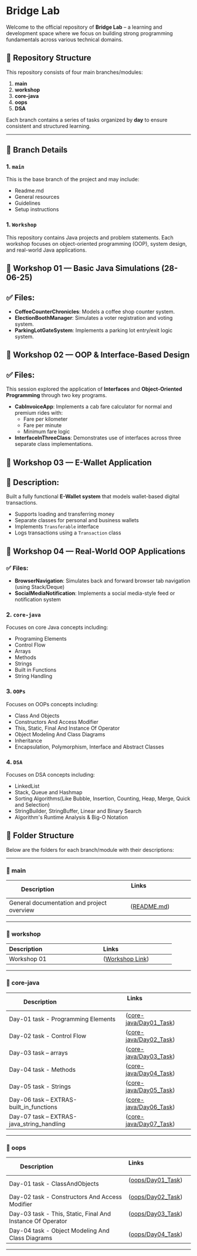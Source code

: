 # Bridge Lab

Welcome to the official repository of **Bridge Lab** – a learning and development space where we focus on building strong programming fundamentals across various technical domains.

## 📁 Repository Structure

This repository consists of four main branches/modules:

1. **main**
2. **workshop**
3. **core-java**
4. **oops**
5. **DSA**


Each branch contains a series of tasks organized by **day** to ensure consistent and structured learning.

---

## 📌 Branch Details

### 1. `main`
This is the base branch of the project and may include:
- Readme.md
- General resources
- Guidelines
- Setup instructions

### 1. `Workshop`
This repository contains Java projects and problem statements. Each workshop focuses on object-oriented programming (OOP), system design, and real-world Java applications.

## 📅 Workshop 01 — Basic Java Simulations (28-06-25)

## ✅ Files:
- **CoffeeCounterChronicles**: Models a coffee shop counter system.
- **ElectionBoothManager**: Simulates a voter registration and voting system.
- **ParkingLotGateSystem**: Implements a parking lot entry/exit logic system.



## 📅 Workshop 02 — OOP & Interface-Based Design

## ✅ Files:
This session explored the application of **Interfaces** and **Object-Oriented Programming** through two key programs.

- **CabInvoiceApp**: Implements a cab fare calculator for normal and premium rides with:
  - Fare per kilometer
  - Fare per minute
  - Minimum fare logic
- **InterfaceInThreeClass**: Demonstrates use of interfaces across three separate class implementations.

## 📅 Workshop 03 — E-Wallet Application

## 📝 Description:
Built a fully functional **E-Wallet system** that models wallet-based digital transactions.
- Supports loading and transferring money
- Separate classes for personal and business wallets
- Implements `Transferable` interface
- Logs transactions using a `Transaction` class


## 📅 Workshop 04 — Real-World OOP Applications

### ✅ Files:
- **BrowserNavigation**: Simulates back and forward browser tab navigation (using Stack/Deque)
- **SocialMediaNotification**: Implements a social media-style feed or notification system

### 2. `core-java`
Focuses on core Java concepts including:
- Programing Elements
- Control Flow
- Arrays
- Methods
- Strings
- Built in Functions
- String Handling

### 3. `OOPs`
Focuses on OOPs concepts including:
- Class And Objects
- Constructors And Access Modifier
- This, Static, Final And Instance Of Operator
- Object Modeling And Class Diagrams
- Inheritance
- Encapsulation, Polymorphism, Interface and Abstract Classes

### 4. `DSA`
Focuses on DSA concepts including:
- LinkedList
- Stack, Queue and Hashmap
- Sorting Algorithms(Like Bubble, Insertion, Counting, Heap, Merge, Quick and Selection)
- StringBuilder, StringBuffer, Linear and Binary Search
- Algorithm's Runtime Analysis & Big-O Notation

## 📁 Folder Structure

Below are the folders for each branch/module with their descriptions:

---

### 🔹 main

| Description                                      | Links                               |
|--------------------------------------------------|-------------------------------------|
| General documentation and project overview       | ([README.md](https://github.com/sakshi26tangar/BridgeLabz-SIPP-Training/tree/main))|

---

### 🔹 workshop

| Description                                   | Links                                  |
|-----------------------------------------------|---------------------------------------|
| Workshop 01             | ([Workshop Link](https://github.com/sakshi26tangar/BridgeLabz-SIPP-Training/tree/Workshop/Workshop_01(28-06-25)))   |

---

### 🔹 core-java

| Description                                | Links                               |
|--------------------------------------------|------------------------------------|
|Day-01 task - Programming Elements | ([core-java/Day01_Task](https://github.com/sakshi26tangar/BridgeLabz-SIPP-Training/tree/core-java/Day-01_ProgrammingElements)) |
| Day-02 task - Control Flow           | ([core-java/Day02_Task](https://github.com/sakshi26tangar/BridgeLabz-SIPP-Training/tree/core-java/Day-02_ControlFlow)) |
| Day-03 task – arrays      | ([core-java/Day03_Task](https://github.com/sakshi26tangar/BridgeLabz-SIPP-Training/tree/core-java/Day-03_Arrays)) |
|Day-04 task -  Methods | ([core-java/Day04_Task](https://github.com/sakshi26tangar/BridgeLabz-SIPP-Training/tree/core-java/Day-04_Methods)) |
| Day-05 task - Strings         | ([core-java/Day05_Task](https://github.com/sakshi26tangar/BridgeLabz-SIPP-Training/tree/core-java/Day-05_Strings)) |
| Day-06 task – EXTRAS-built_in_functions      | ([core-java/Day06_Task](https://github.com/sakshi26tangar/BridgeLabz-SIPP-Training/tree/core-java/EXTRAS-built_in_functions)) |
|  Day-07 task – EXTRAS-java_string_handling      | ([core-java/Day07_Task](https://github.com/sakshi26tangar/BridgeLabz-SIPP-Training/tree/core-java/EXTRAS-java_string_handling)) |

---

### 🔹 oops

| Description                                     | Links                               |
|-------------------------------------------------|------------------------------------|
| Day-01 task - ClassAndObjects   | ([oops/Day01_Task](https://github.com/sakshi26tangar/BridgeLabz-SIPP-Training/tree/OOPs/Day-01_ClassAndObjects))     |
| Day-02 task - Constructors And Access Modifier  | ([oops/Day02_Task](https://github.com/sakshi26tangar/BridgeLabz-SIPP-Training/tree/OOPs/Day-02_ConstructorsAndAccessModifier))     |
| Day-03 task - This, Static, Final And Instance Of Operator  | ([oops/Day03_Task](https://github.com/sakshi26tangar/BridgeLabz-SIPP-Training/tree/OOPs/Day-03_Day-03_This-Static-Final-InstanceOfOperator))     |
| Day-04 task - Object Modeling And Class Diagrams       | ([oops/Day04_Task](https://github.com/sakshi26tangar/BridgeLabz-SIPP-Training/tree/OOPs/Day-04_ObjectModeling-And-ClassDiagrams/Object%20modeling)) |

---

